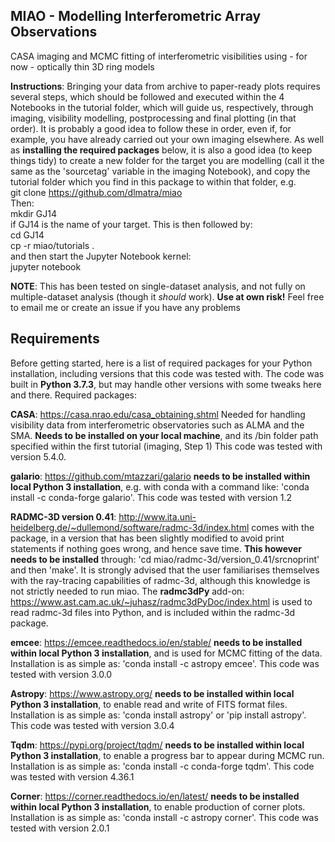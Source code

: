 ## MIAO - Modelling Interferometric Array Observations
CASA imaging and MCMC fitting of interferometric visibilities using - for now - optically thin 3D ring models

**Instructions**: 
Bringing your data from archive to paper-ready plots requires several steps, which should be followed and executed within the 4 Notebooks in the tutorial folder, which will guide us, respectively, through imaging, visibility modelling, postprocessing and final plotting (in that order). It is probably a good idea to follow these in order, even if, for example, you have already carried out your own imaging elsewhere.
As well as **installing the required packages** below, it is also a good idea (to keep things tidy) to create a new folder for the target you are modelling (call it the same as the 'sourcetag' variable in the imaging Notebook), and copy the tutorial folder which you find in this package to within that folder, e.g. <br>
   git clone https://github.com/dlmatra/miao <br>
Then: <br>
   mkdir GJ14  <br>
if GJ14 is the name of your target. This is then followed by: <br>
   cd GJ14 <br>
   cp -r miao/tutorials . <br>
and then start the Jupyter Notebook kernel: <br>
   jupyter notebook <br>


**NOTE**:
This has been tested on single-dataset analysis, and not fully on multiple-dataset analysis (though it *should* work). **Use at own risk!** Feel free to email me or create an issue if you have any problems

## Requirements

Before getting started, here is a list of required packages for your Python installation, including versions that this code was tested with. The code was built in **Python 3.7.3**, but may handle other versions with some tweaks here and there. Required packages:

**CASA**:
https://casa.nrao.edu/casa_obtaining.shtml
Needed for handling visibility data from interferometric observatories such as ALMA and the SMA.
**Needs to be installed on your local machine**, and its /bin folder path specified within the first tutorial (imaging, Step 1) This code was tested with version 5.4.0.

**galario**:
https://github.com/mtazzari/galario
**needs to be installed within local Python 3 installation**, e.g. with conda with a command like: 'conda install -c conda-forge galario'. This code was tested with version 1.2

**RADMC-3D version 0.41**:
http://www.ita.uni-heidelberg.de/~dullemond/software/radmc-3d/index.html
comes with the package, in a version that has been slightly modified to avoid print statements if nothing goes wrong, and hence save time. **This however needs to be installed** through: 'cd miao/radmc-3d/version_0.41/srcnoprint' and then 'make'. It is strongly advised that the user familiarises themselves with the ray-tracing capabilities of radmc-3d, although this knowledge is not strictly needed to run miao.
The **radmc3dPy** add-on: https://www.ast.cam.ac.uk/~juhasz/radmc3dPyDoc/index.html is used to read radmc-3d files into Python, and is included within the radmc-3d package.

**emcee**:
https://emcee.readthedocs.io/en/stable/
**needs to be installed within local Python 3 installation**, and is used for MCMC fitting of the data.
Installation is as simple as: 'conda install -c astropy emcee'. This code was tested with version 3.0.0

**Astropy**:
https://www.astropy.org/
**needs to be installed within local Python 3 installation**, to enable read and write of FITS format files. Installation is as simple as: 'conda install astropy' or 'pip install astropy'. This code was tested with version 3.0.4

**Tqdm**:
https://pypi.org/project/tqdm/
**needs to be installed within local Python 3 installation**, to enable a progress bar to appear during MCMC run.
Installation is as simple as: 'conda install -c conda-forge tqdm'. This code was tested with version 4.36.1

**Corner**:
https://corner.readthedocs.io/en/latest/
**needs to be installed within local Python 3 installation**, to enable production of corner plots.
Installation is as simple as: 'conda install -c astropy corner'. This code was tested with version 2.0.1

